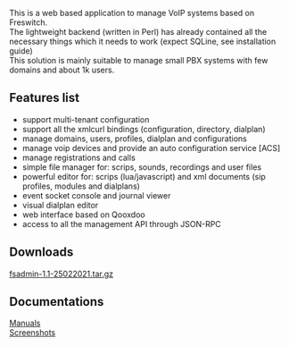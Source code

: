 <p>
 This is a web based application to manage VoIP systems based on Freswitch.<br>
 The lightweight backend (written in Perl) has already contained all the necessary things which it needs to work (expect SQLine, see installation guide)<br>
 This solution is mainly suitable to manage small PBX systems with few domains and about 1k users.
</p>

## Features list
 - support multi-tenant configuration
 - support all the xmlcurl bindings (configuration, directory, dialplan)
 - manage domains, users, profiles, dialplan and configurations
 - manage voip devices and provide an auto configuration service [ACS]
 - manage registrations and calls
 - simple file manager for: scrips, sounds, recordings and user files
 - powerful editor for: scrips (lua/javascript) and xml documents (sip profiles, modules and dialplans)
 - event socket console and journal viewer
 - visual dialplan editor
 - web interface based on Qooxdoo
 - access to all the management API through JSON-RPC
 
## Downloads 
 [fsadmin-1.1-25022021.tar.gz](https://github.com/akscf/fsadmin/blob/main/bin/fsadmin-1.1-25022021.tar.gz)
 
## Documentations
<a href="https://akscf.org/?page=projects/fsadmin/main" target="_blank">Manuals</a><br>
<a href="https://akscf.org/?page=projects/fsadmin/screenshots" target="_blank">Screenshots</a><br>

